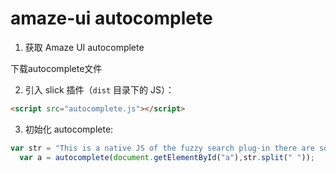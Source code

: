 # amaze-ui autocomplete

1. 获取 Amaze UI autocomplete

  下载autocomplete文件

2. 引入 slick 插件（`dist` 目录下的 JS）：

  ```html
  <script src="autocomplete.js"></script>
  ```

3. 初始化 autocomplete:

  ```js
  var str = "This is a native JS of the fuzzy search plug-in there are some features are not perfect is being improved";
	var a = autocomplete(document.getElementById("a"),str.split(" "));
  ```
